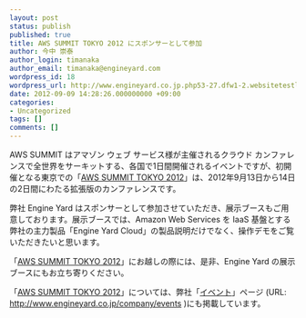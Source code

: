 ```yaml
---
layout: post
status: publish
published: true
title: AWS SUMMIT TOKYO 2012 にスポンサーとして参加
author: 今中 崇泰
author_login: timanaka
author_email: timanaka@engineyard.com
wordpress_id: 18
wordpress_url: http://www.engineyard.co.jp.php53-27.dfw1-2.websitetestlink.com/blog/?p=18
date: 2012-09-09 14:28:26.000000000 +09:00
categories:
- Uncategorized
tags: []
comments: []
---
```

AWS SUMMIT はアマゾン ウェブ サービス様が主催されるクラウド カンファレンスで全世界をサーキットする、各国で1日間開催されるイベントですが、初開催となる東京での「<a title="AWS SUMMIT TOKYO 2012" href="http://www.awssummittokyo.com/?id=engineyard" target="_blank">AWS SUMMIT TOKYO 2012</a>」は、2012年9月13日から14日の2日間にわたる拡張版のカンファレンスです。

弊社 Engine Yard はスポンサーとして参加させていただき、展示ブースもご用意しております。展示ブースでは、Amazon Web Services を IaaS 基盤とする弊社の主力製品「Engine Yard Cloud」の製品説明だけでなく、操作デモをご覧いただきたいと思います。

「<a title="AWS SUMMIT TOKYO 2012" href="http://www.awssummittokyo.com/?id=engineyard" target="_blank">AWS SUMMIT TOKYO 2012</a>」にお越しの際には、是非、Engine Yard の展示ブースにもお立ち寄りください。

「<a title="AWS SUMMIT TOKYO 2012" href="http://www.awssummittokyo.com/?id=engineyard" target="_blank">AWS SUMMIT TOKYO 2012</a>」については、弊社「<a title="Engine Yard イベント ページ" href="http://www.engineyard.co.jp/company/events" target="_blank">イベント</a>」ページ (URL: <a title="Engine Yard イベント ページ" href="http://www.engineyard.co.jp/company/events" target="_blank">http://www.engineyard.co.jp/company/events</a> )にも掲載しています。
